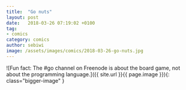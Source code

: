 ```yaml
---
title:  "Go nuts"
layout: post
date:   2018-03-26 07:19:02 +0100
tag:
- comics
category: comics
author: sebiwi
image: /assets/images/comics/2018-03-26-go-nuts.jpg
---
```


![Fun fact: The #go channel on Freenode is about the board game, not about the programming language.]({{ site.url }}{{ page.image }}){: class="bigger-image" }

